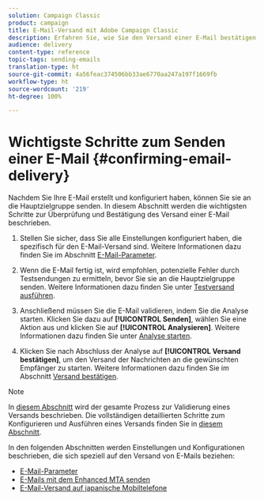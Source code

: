 ```yaml
---
solution: Campaign Classic
product: campaign
title: E-Mail-Versand mit Adobe Campaign Classic
description: Erfahren Sie, wie Sie den Versand einer E-Mail bestätigen können, und lernen Sie die Besonderheiten des Versands von E-Mail-Nachrichten kennen.
audience: delivery
content-type: reference
topic-tags: sending-emails
translation-type: ht
source-git-commit: 4a56feac374506bb33ae6770aa247a197f1669fb
workflow-type: ht
source-wordcount: '219'
ht-degree: 100%

---
```



# Wichtigste Schritte zum Senden einer E-Mail {#confirming-email-delivery}

Nachdem Sie Ihre E-Mail erstellt und konfiguriert haben, können Sie sie an die Hauptzielgruppe senden. In diesem Abschnitt werden die wichtigsten Schritte zur Überprüfung und Bestätigung des Versand einer E-Mail beschrieben.

1. Stellen Sie sicher, dass Sie alle Einstellungen konfiguriert haben, die spezifisch für den E-Mail-Versand sind. Weitere Informationen dazu finden Sie im Abschnitt [E-Mail-Parameter](../../delivery/using/email-parameters.md).
1. Wenn die E-Mail fertig ist, wird empfohlen, potenzielle Fehler durch Testsendungen zu ermitteln, bevor Sie sie an die Hauptzielgruppe senden. Weitere Informationen dazu finden Sie unter [Testversand ausführen](../../delivery/using/steps-validating-the-delivery.md#sending-a-proof).

1. Anschließend müssen Sie die E-Mail validieren, indem Sie die Analyse starten. Klicken Sie dazu auf **[!UICONTROL Senden]**, wählen Sie eine Aktion aus und klicken Sie auf **[!UICONTROL Analysieren]**. Weitere Informationen dazu finden Sie unter [Analyse starten](../../delivery/using/steps-validating-the-delivery.md#analyzing-the-delivery).

1. Klicken Sie nach Abschluss der Analyse auf **[!UICONTROL Versand bestätigen]**, um den Versand der Nachrichten an die gewünschten Empfänger zu starten. Weitere Informationen dazu finden Sie im Abschnitt [Versand bestätigen](../../delivery/using/steps-sending-the-delivery.md#confirming-delivery).

   <!--Add screenshot with analysis done and Confirm delivery button activated.-->

>[!NOTE]
>
>In [diesem Abschnitt](../../delivery/using/steps-validating-the-delivery.md) wird der gesamte Prozess zur Validierung eines Versands beschrieben. Die vollständigen detaillierten Schritte zum Konfigurieren und Ausführen eines Versands finden Sie in [diesem Abschnitt](../../delivery/using/steps-sending-the-delivery.md).

In den folgenden Abschnitten werden Einstellungen und Konfigurationen beschrieben, die sich speziell auf den Versand von E-Mails beziehen:
<!--* [Generating the mirror page](../../delivery/using/generating-mirror-page.md)
* [Email BCC](../../delivery/using/email-bcc.md)-->
* [E-Mail-Parameter](../../delivery/using/email-parameters.md)
* [E-Mails mit dem Enhanced MTA senden](../../delivery/using/sending-with-enhanced-mta.md)
* [E-Mail-Versand auf japanische Mobiltelefone](../../delivery/using/sending-emails-on-japanese-mobiles.md)
